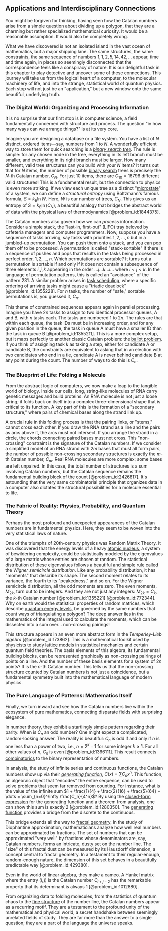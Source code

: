 ## Applications and Interdisciplinary Connections

You might be forgiven for thinking, having seen how the Catalan numbers arise from a simple question about dividing up a polygon, that they are a charming but rather specialized mathematical curiosity. It would be a reasonable assumption. It would also be completely wrong.

What we have discovered is not an isolated island in the vast ocean of mathematics, but a major shipping lane. The same structures, the same constraints, the same sequence of numbers $1, 1, 2, 5, 14, 42, \dots$ appear, time and time again, in places so seemingly disconnected that the correspondence feels like a conspiracy of nature. It is our delightful task in this chapter to play detective and uncover some of these connections. This journey will take us from the logical heart of a computer, to the molecular machinery of life, and into the strange, statistical world of quantum physics. Each stop will not just be an "application," but a new window onto the same beautiful, underlying truth.

### The Digital World: Organizing and Processing Information

It is no surprise that our first stop is in computer science, a field fundamentally concerned with structure and process. The question "in how many ways can we arrange things?" is at its very core.

Imagine you are designing a database or a file system. You have a list of $N$ distinct, ordered items—say, numbers from $1$ to $N$. A wonderfully efficient way to store them for quick searching is a *[binary search tree](@article_id:270399)*. The rule is simple: for any chosen node in the tree, everything in its left branch must be smaller, and everything in its right branch must be larger. How many different, valid tree structures can you build with your $N$ items? It turns out that for $N$ items, the number of possible [binary search](@article_id:265848) trees is precisely the $N$-th Catalan number, $C_N$. For just 10 items, there are $C_{10} = 16796$ different valid structures! This is a fundamental result, but the connection to physics is even more striking. If we view each unique tree as a distinct "[microstate](@article_id:155509)" of a system, we can define a *structural entropy* using Boltzmann's famous formula, $S = k_B \ln W$. Here, $W$ is our number of trees, $C_N$. This gives us an entropy of $S = k_B \ln(C_N)$, a beautiful analogy that bridges the abstract world of data with the physical laws of thermodynamics [@problem_id:1844375].

The Catalan numbers also govern how we can *process* information. Consider a simple stack, the "last-in, first-out" (LIFO) tray beloved by cafeteria managers and computer programmers. Now, suppose you have a sequence of tasks arriving, say tasks with priorities $1, 2, \ldots, n$ but in a jumbled-up permutation. You can push them onto a stack, and you can pop them off to be processed. A permutation is called "stack-sortable" if there is a sequence of pushes and pops that results in the tasks being processed in perfect order, $1, 2, \ldots, n$. Which permutations are sortable? It turns out a permutation is sortable if and only if it does not contain a subsequence of three elements $i, j, k$ appearing in the order $\dots j \dots k \dots i \dots$ where $i \lt j \lt k$. In the language of permutation patterns, this is called an "avoidance" of the pattern 231. A similar problem arises in [task scheduling](@article_id:267750), where a specific ordering of arriving tasks might cause a "triadic deadlock" [@problem_id:1355228]. For $n$ tasks, the number of "safe," sortable permutations is, you guessed it, $C_n$.

This theme of constrained sequences appears again in parallel processing. Imagine you have $2n$ tasks to assign to two identical processor queues, A and B, with $n$ tasks each. The tasks are numbered $1$ to $2n$. The rules are that within each queue, the task IDs must be in increasing order, and for any given position in the queue, the task in queue A must have a smaller ID than the task in queue B [@problem_id:1355211]. This is a more complex setup, but it maps perfectly to another classic Catalan problem: the [ballot problem](@article_id:275857). If you think of assigning task $k$ as taking a step, either for candidate A or candidate B, the constraints are equivalent to asking that in an election with two candidates who end in a tie, candidate A is never behind candidate B at any point during the count. The number of ways to do this is $C_n$.

### The Blueprint of Life: Folding a Molecule

From the abstract logic of computers, we now make a leap to the tangible world of biology. Inside our cells, long, string-like molecules of RNA carry genetic messages and build proteins. An RNA molecule is not just a loose string; it folds back on itself into a complex three-dimensional shape that is critical to its function. A key part of this is the formation of a "secondary structure," where pairs of chemical bases along the strand link up.

A crucial rule in this folding process is that the pairing links, or "stems," cannot cross each other. If you draw the RNA strand as a line and the pairs as arcs above it, the arcs must not intersect. If you arrange the strand in a circle, the chords connecting paired bases must not cross. This "non-crossing" constraint is the signature of the Catalan numbers. If we consider a simplified model of an RNA strand with $2m$ bases that must all form pairs, the number of possible non-crossing secondary structures is exactly the $m$-th Catalan number, $C_m$. Real RNA molecules are more complex; some bases are left unpaired. In this case, the total number of structures is a sum involving Catalan numbers, but the Catalan sequence remains the fundamental building block of the count [@problem_id:2426817]. It's astounding that the very same combinatorial principle that organizes data in a computer also dictates the structural possibilities for a molecule essential to life.

### The Fabric of Reality: Physics, Probability, and Quantum Theory

Perhaps the most profound and unexpected appearances of the Catalan numbers are in fundamental physics. Here, they seem to be woven into the very statistical laws of nature.

One of the triumphs of 20th-century physics was Random Matrix Theory. It was discovered that the energy levels of a heavy [atomic nucleus](@article_id:167408), a system of bewildering complexity, could be statistically modeled by the eigenvalues of a large matrix whose entries are chosen at random. The statistical distribution of these eigenvalues follows a beautiful and simple rule called the *Wigner semicircle distribution*. Like any probability distribution, it has "moments" that describe its shape. The second moment relates to its variance, the fourth to its "peakedness," and so on. For the Wigner semicircle distribution, all the odd moments are zero. The even moments, $M_{2k}$, turn out to be integers. And they are not just any integers: $M_{2k} = C_k$, the $k$-th Catalan number [@problem_id:1355221] [@problem_id:772344]. Why on earth would the statistical properties of random matrices, which describe [quantum energy levels](@article_id:135899), be governed by the same numbers that count ways of triangulating a polygon? The deep answer lies in the mathematics of the integral used to calculate the moments, which can be dissected into a sum over... non-crossing pairings!

This structure appears in an even more abstract form in the *Temperley-Lieb algebra* [@problem_id:173862]. This is a mathematical toolkit used by physicists to study [lattice models](@article_id:183851) in statistical mechanics and certain quantum field theories. The basis elements of this algebra, its fundamental building blocks, can be represented graphically as non-crossing pairings of points on a line. And the number of these basis elements for a system of $2n$ points? It is the $n$-th Catalan number. This tells us that the non-crossing structure counted by Catalan numbers is not just a coincidence, but a fundamental symmetry built into the mathematical language of modern physics.

### The Pure Language of Patterns: Mathematics Itself

Finally, we turn inward and see how the Catalan numbers live within the ecosystem of pure mathematics, connecting disparate fields with surprising elegance.

In number theory, they exhibit a startlingly simple pattern regarding their parity. When is $C_n$ an odd number? One might expect a complicated, random-looking answer. The reality is beautiful: $C_n$ is odd if and only if $n$ is one less than a power of two, i.e., $n=2^k-1$ for some integer $k \ge 1$. For all other values of $n$, $C_n$ is even [@problem_id:1366111]. This result connects [combinatorics](@article_id:143849) to the binary representation of numbers.

In analysis, the study of infinite series and continuous functions, the Catalan numbers show up via their *[generating function](@article_id:152210)*, $C(x) = \sum C_n x^n$. This function, an algebraic object that "encodes" the entire sequence, can be used to solve problems that seem far removed from counting. For instance, what is the value of the infinite sum $1 + \frac{1}{4} + \frac{2}{16} + \frac{5}{64} + \dots = \sum_{n=0}^\infty \frac{C_n}{4^n}$? By using the [closed-form expression](@article_id:266964) for the generating function and a theorem from analysis, one can show this sum is exactly 2 [@problem_id:1280350]. The [generating function](@article_id:152210) provides a bridge from the discrete to the continuous.

This bridge extends all the way to [fractal geometry](@article_id:143650). In the study of Diophantine approximation, mathematicians analyze how well real numbers can be approximated by fractions. The set of numbers that can be approximated "very well" by fractions whose denominators are, say, Catalan numbers, forms an intricate, dusty set on the number line. The "size" of this fractal dust can be measured by its Hausdorff dimension, a concept central to fractal geometry. In a testament to their regular-enough, random-enough nature, the dimension of this set behaves in a beautifully predictable way [@problem_id:429380].

Even in the world of linear algebra, they make a cameo. A Hankel matrix where the entry $(i,j)$ is the Catalan number $C_{i+j-2}$ has the remarkable property that its determinant is always 1 [@problem_id:1012880].

From organizing data to folding molecules, from the statistics of quantum chaos to the [fine structure](@article_id:140367) of the number line, the Catalan numbers appear as a recurring motif. They are a testament to the profound unity of the mathematical and physical world, a secret handshake between seemingly unrelated fields of study. They are far more than the answer to a single question; they are a part of the language the universe speaks.